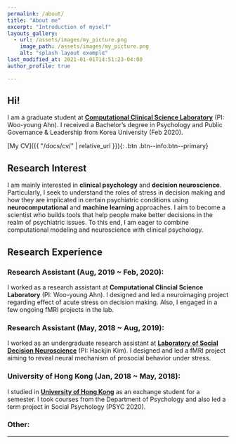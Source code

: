 ```yaml
---
permalink: /about/
title: "About me"
excerpt: "Introduction of myself"
layouts_gallery:
  - url: /assets/images/my_picture.png
    image_path: /assets/images/my_picture.png
    alt: "splash layout example"
last_modified_at: 2021-01-01T14:51:23-04:00
author_profile: true

---
```


## Hi!
I am a graduate student at [**Computational Clinical Science Laboratory**](https://ccs-lab.github.io/) (PI: Woo-young Ahn). I received a Bachelor’s degree in Psychology and Public Governance & Leadership from Korea University (Feb 2020).

[My CV]({{ "/docs/cv/" | relative_url }}){: .btn .btn--info.btn--primary}

## Research Interest
I am mainly interested in **clinical psychology** and **decision neuroscience**. Particularly, I seek to understand the roles of stress in decision making and how they are implicated in certain psychiatric conditions using **neurocomputational** and **machine learning** approaches. I aim to become a scientist who builds tools that help people make better decisions in the realm of psychiatric issues. To this end, I am eager to combine computational modeling and neuroscience with clinical psychology.


## Research Experience
### Research Assistant (Aug, 2019 ~ Feb, 2020):
I worked as a research assistant at **Computational Clincial Science Laboratory** (PI: Woo-young Ahn). I designed and led a neuroimaging project regarding effect of acute stress on decision making. Also, I engaged in a few ongoing fMRI projects in the lab.  

### Research Assistant (May, 2018 ~ Aug, 2019):
I worked as an undergraduate research assistant at  [**Laboratory of Social Decision Neuroscience**](http://socialdecisionneurosciencelab.org/) (PI: Hackjin Kim). I designed and led a fMRI project aiming to reveal neural mechanism of prosocial behavior under stress.  

### University of Hong Kong (Jan, 2018 ~ May, 2018):
I studied in [**University of Hong Kong**](https://www.hku.hk/) as an exchange student for a semester. I took courses from the Department of Psychology and also led a term project in Social Psychology (PSYC 2020). 


### Other:



---

